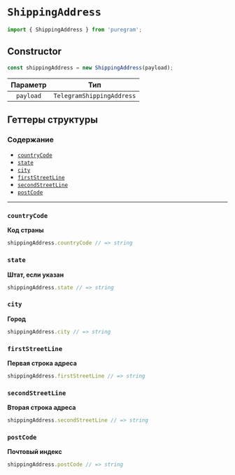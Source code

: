# `ShippingAddress`

```ts
import { ShippingAddress } from 'puregram';
```

## Constructor

```ts
const shippingAddress = new ShippingAddress(payload);
```

| Параметр  |            Тип            |
| :-------: | :-----------------------: |
| `payload` | `TelegramShippingAddress` |

## Геттеры структуры

### Содержание

* [`countryCode`](#countrycode)
* [`state`](#state)
* [`city`](#city)
* [`firstStreetLine`](#firststreetline)
* [`secondStreetLine`](#secondstreetline)
* [`postCode`](#postcode)

---

### `countryCode`

**Код страны**

```ts
shippingAddress.countryCode // => string
```

### `state`

**Штат, если указан**

```ts
shippingAddress.state // => string
```

### `city`

**Город**

```ts
shippingAddress.city // => string
```

### `firstStreetLine`

**Первая строка адреса**

```ts
shippingAddress.firstStreetLine // => string
```

### `secondStreetLine`

**Вторая строка адреса**

```ts
shippingAddress.secondStreetLine // => string
```

### `postCode`

**Почтовый индекс**

```ts
shippingAddress.postCode // => string
```